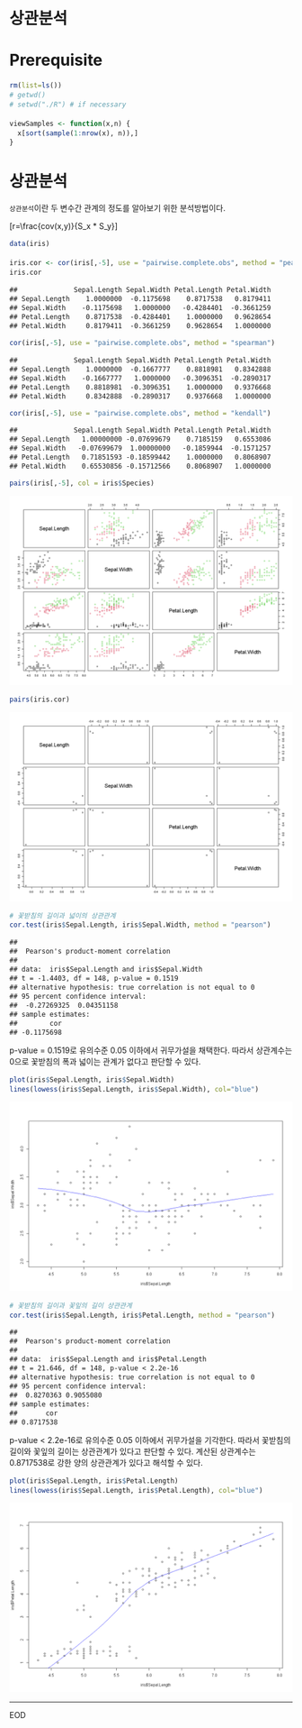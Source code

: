 상관분석
================

# Prerequisite

``` r
rm(list=ls())
# getwd()
# setwd("./R") # if necessary

viewSamples <- function(x,n) {
  x[sort(sample(1:nrow(x), n)),]
}
```

# 상관분석

`상관분석`이란 두 변수간 관계의 정도를 알아보기 위한 분석방법이다.

\[r=\frac{cov(x,y)}{S_x * S_y}\]

``` r
data(iris)

iris.cor <- cor(iris[,-5], use = "pairwise.complete.obs", method = "pearson")
iris.cor
```

    ##              Sepal.Length Sepal.Width Petal.Length Petal.Width
    ## Sepal.Length    1.0000000  -0.1175698    0.8717538   0.8179411
    ## Sepal.Width    -0.1175698   1.0000000   -0.4284401  -0.3661259
    ## Petal.Length    0.8717538  -0.4284401    1.0000000   0.9628654
    ## Petal.Width     0.8179411  -0.3661259    0.9628654   1.0000000

``` r
cor(iris[,-5], use = "pairwise.complete.obs", method = "spearman")
```

    ##              Sepal.Length Sepal.Width Petal.Length Petal.Width
    ## Sepal.Length    1.0000000  -0.1667777    0.8818981   0.8342888
    ## Sepal.Width    -0.1667777   1.0000000   -0.3096351  -0.2890317
    ## Petal.Length    0.8818981  -0.3096351    1.0000000   0.9376668
    ## Petal.Width     0.8342888  -0.2890317    0.9376668   1.0000000

``` r
cor(iris[,-5], use = "pairwise.complete.obs", method = "kendall")
```

    ##              Sepal.Length Sepal.Width Petal.Length Petal.Width
    ## Sepal.Length   1.00000000 -0.07699679    0.7185159   0.6553086
    ## Sepal.Width   -0.07699679  1.00000000   -0.1859944  -0.1571257
    ## Petal.Length   0.71851593 -0.18599442    1.0000000   0.8068907
    ## Petal.Width    0.65530856 -0.15712566    0.8068907   1.0000000

``` r
pairs(iris[,-5], col = iris$Species)
```

![](상관분석_files/figure-gfm/unnamed-chunk-5-1.png)<!-- -->

``` r
pairs(iris.cor)
```

![](상관분석_files/figure-gfm/unnamed-chunk-6-1.png)<!-- -->

``` r
# 꽃받침의 길이과 넓이의 상관관계
cor.test(iris$Sepal.Length, iris$Sepal.Width, method = "pearson")
```

    ## 
    ##  Pearson's product-moment correlation
    ## 
    ## data:  iris$Sepal.Length and iris$Sepal.Width
    ## t = -1.4403, df = 148, p-value = 0.1519
    ## alternative hypothesis: true correlation is not equal to 0
    ## 95 percent confidence interval:
    ##  -0.27269325  0.04351158
    ## sample estimates:
    ##        cor 
    ## -0.1175698

p-value = 0.1519로 유의수준 0.05 이하에서 귀무가설을 채택한다. 따라서 상관계수는 0으로 꽃받침의 폭과 넓이는
관계가 없다고 판단할 수 있다.

``` r
plot(iris$Sepal.Length, iris$Sepal.Width)
lines(lowess(iris$Sepal.Length, iris$Sepal.Width), col="blue")
```

![](상관분석_files/figure-gfm/unnamed-chunk-8-1.png)<!-- -->

``` r
# 꽃받침의 길이과 꽃잎의 길이 상관관계
cor.test(iris$Sepal.Length, iris$Petal.Length, method = "pearson")
```

    ## 
    ##  Pearson's product-moment correlation
    ## 
    ## data:  iris$Sepal.Length and iris$Petal.Length
    ## t = 21.646, df = 148, p-value < 2.2e-16
    ## alternative hypothesis: true correlation is not equal to 0
    ## 95 percent confidence interval:
    ##  0.8270363 0.9055080
    ## sample estimates:
    ##       cor 
    ## 0.8717538

p-value \< 2.2e-16로 유의수준 0.05 이하에서 귀무가설을 기각한다. 따라서 꽃받침의 길이와 꽃잎의 길이는
상관관계가 있다고 판단할 수 있다. 계산된 상관계수는 0.8717538로 강한 양의 상관관계가 있다고 해석할 수
있다.

``` r
plot(iris$Sepal.Length, iris$Petal.Length)
lines(lowess(iris$Sepal.Length, iris$Petal.Length), col="blue")
```

![](상관분석_files/figure-gfm/unnamed-chunk-10-1.png)<!-- -->

-----

EOD
